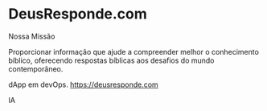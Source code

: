 # DeusResponde.com

Nossa Missão

Proporcionar informação que ajude a compreender melhor o conhecimento bíblico, oferecendo respostas bíblicas aos desafios do mundo contemporâneo.

dApp em devOps. https://deusresponde.com

IA
